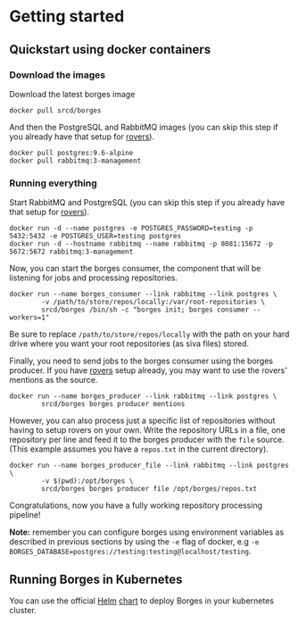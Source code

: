 # Getting started

## Quickstart using docker containers

### Download the images

Download the latest borges image

```
docker pull srcd/borges
```

And then the PostgreSQL and RabbitMQ images (you can skip this step if you already have that setup for [rovers](https://github.com/src-d/rovers)).

```
docker pull postgres:9.6-alpine
docker pull rabbitmq:3-management
```

### Running everything

Start RabbitMQ and PostgreSQL (you can skip this step if you already have that setup for [rovers](https://github.com/src-d/rovers)).

```
docker run -d --name postgres -e POSTGRES_PASSWORD=testing -p 5432:5432 -e POSTGRES_USER=testing postgres
docker run -d --hostname rabbitmq --name rabbitmq -p 8081:15672 -p 5672:5672 rabbitmq:3-management
```

Now, you can start the borges consumer, the component that will be listening for jobs and processing repositories.

```
docker run --name borges_consumer --link rabbitmq --link postgres \
        -v /path/to/store/repos/locally:/var/root-repositories \
        srcd/borges /bin/sh -c "borges init; borges consumer --workers=1"
```

Be sure to replace `/path/to/store/repos/locally` with the path on your hard drive where you want your root repositories (as siva files) stored.

Finally, you need to send jobs to the borges consumer using the borges producer. If you have [rovers](https://github.com/src-d/rovers) setup already, you may want to use the rovers' mentions as the source.

```
docker run --name borges_producer --link rabbitmq --link postgres \
        srcd/borges borges producer mentions
```

However, you can also process just a specific list of repositories without having to setup rovers on your own. Write the repository URLs in a file, one repository per line and feed it to the borges producer with the `file` source. (This example assumes you have a `repos.txt` in the current directory).

```
docker run --name borges_producer_file --link rabbitmq --link postgres \
        -v $(pwd):/opt/borges \
        srcd/borges borges producer file /opt/borges/repos.txt
```

Congratulations, now you have a fully working repository processing pipeline!

**Note:** remember you can configure borges using environment variables as described in previous sections by using the `-e` flag of docker, e.g `-e BORGES_DATABASE=postgres://testing:testing@localhost/testing`.

## Running Borges in Kubernetes

You can use the official [Helm](https://github.com/kubernetes/helm) [chart](https://github.com/src-d/charts/tree/master/borges) to deploy Borges in your kubernetes cluster.
